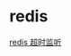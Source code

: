 # redis
[redis 超时监听](https://github.com/xiaoxiaochengxunyuan/redis/blob/master/redis%E8%B6%85%E6%97%B6%E7%9B%91%E5%90%AC)
